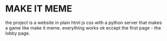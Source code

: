 # MAKE IT MEME
the project is a website in plain html js css with a python server that makes a game like make it meme.
everything works ok eccept the first page - the lobby page.
